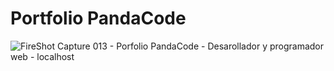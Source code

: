 # Portfolio PandaCode


![FireShot Capture 013 - Porfolio PandaCode - Desarollador y programador web - localhost](https://github.com/user-attachments/assets/b0552caf-b03a-49a3-ad36-a3f0c8577f9b)
